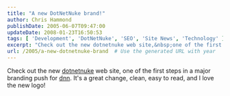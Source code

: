```yaml
---
title: "A new DotNetNuke brand!"
author: Chris Hammond
publishDate: 2005-06-07T09:47:00
updateDate: 2008-01-23T16:50:53
tags: [ 'Development', 'DotNetNuke', 'SEO', 'Site News', 'Technology' ]
excerpt: "Check out the new dotnetnuke web site,&nbsp;one of the first steps in a major branding push for dnn. It's a great change, clean, easy to read, and I love the new..."
url: /2005/a-new-dotnetnuke-brand  # Use the generated URL with year
---
```

Check out the new <a title="DotNetNuke.com" href="https://www.dotnetnuke.com/" target="_blank">dotnetnuke</a> web site,&nbsp;one of the first steps in a major branding push for <a title="DotNetNuke.com" href="https://www.dotnetnuke.com" target="_blank">dnn</a>. It's a great change, clean, easy to read, and I love the new logo!

